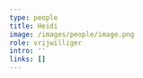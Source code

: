 ```yaml
---
type: people
title: Heidi
image: /images/people/image.png
role: vrijwilliger
intro: ''
links: []
---
```


